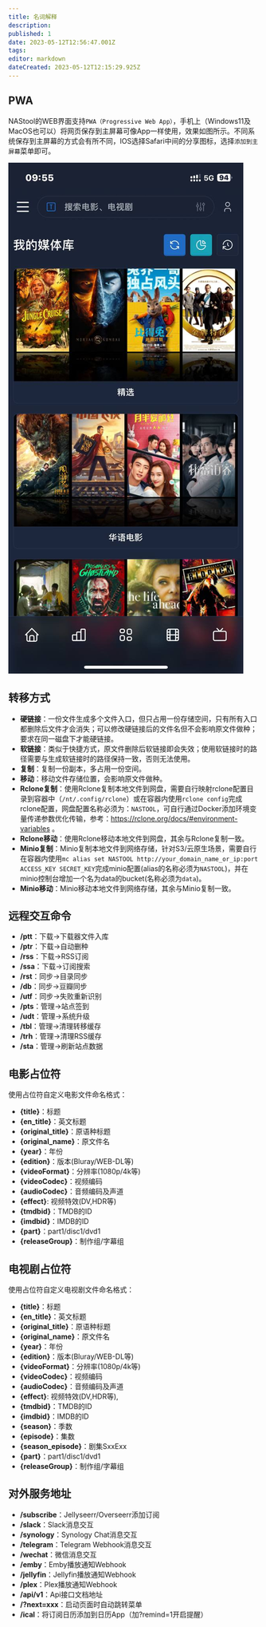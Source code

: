 ```yaml
---
title: 名词解释
description: 
published: 1
date: 2023-05-12T12:56:47.001Z
tags: 
editor: markdown
dateCreated: 2023-05-12T12:15:29.925Z
---
```


## PWA
NAStool的WEB界面支持`PWA（Progressive Web App）`，手机上（Windows11及MacOS也可以）将网页保存到主屏幕可像App一样使用，效果如图所示。不同系统保存到主屏幕的方式会有所不同，IOS选择Safari中间的分享图标，选择`添加到主屏幕`菜单即可。


![pwa.jpg](/images/pwa.jpg)


## 转移方式

- **硬链接**：一份文件生成多个文件入口，但只占用一份存储空间，只有所有入口都删除后文件才会消失；可以修改硬链接后的文件名但不会影响原文件做种；要求在同一磁盘下才能硬链接。
- **软链接**：类似于快捷方式，原文件删除后软链接即会失效；使用软链接时的路径需要与生成软链接时的路径保持一致，否则无法使用。
- **复制**：复制一份副本，多占用一份空间。
- **移动**：移动文件存储位置，会影响原文件做种。
- **Rclone复制**：使用Rclone复制本地文件到网盘，需要自行映射rclone配置目录到容器中（`/nt/.config/rclone`）或在容器内使用`rclone config`完成rclone配置，网盘配置名称必须为：`NASTOOL`，可自行通过Docker添加环境变量传递参数优化传输，参考：https://rclone.org/docs/#environment-variables 。
- **Rclone移动**：使用Rclone移动本地文件到网盘，其余与Rclone复制一致。
- **Minio复制**：Minio复制本地文件到网络存储，针对S3/云原生场景，需要自行在容器内使用`mc alias set NASTOOL http://your_domain_name_or_ip:port ACCESS_KEY SECRET_KEY`完成minio配置(alias的名称必须为`NASTOOL`)，并在minio控制台增加一个名为data的bucket(名称必须为`data`)。
- **Minio移动**：Minio移动本地文件到网络存储，其余与Minio复制一致。

## 远程交互命令

- **/ptt**：下载->下载器文件入库
- **/ptr**：下载->自动删种
- **/rss**：下载->RSS订阅
- **/ssa**：下载->订阅搜索
- **/rst**：同步->目录同步
- **/db**：同步->豆瓣同步
- **/utf**：同步->失败重新识别
- **/pts**：管理->站点签到
- **/udt**：管理->系统升级
- **/tbl**：管理->清理转移缓存
- **/trh**：管理->清理RSS缓存
- **/sta**：管理->刷新站点数据


## 电影占位符

使用占位符自定义电影文件命名格式：

- **{title}**：标题
- **{en_title}**：英文标题
- **{original_title}**：原语种标题
- **{original_name}**：原文件名
- **{year}**：年份
- **{edition}**：版本(Bluray/WEB-DL等)
- **{videoFormat}**：分辨率(1080p/4k等)
- **{videoCodec}**：视频编码
- **{audioCodec}**：音频编码及声道
- **{effect}**: 视频特效(DV,HDR等)
- **{tmdbid}**：TMDB的ID
- **{imdbid}**：IMDB的ID
- **{part}**：part1/disc1/dvd1
- **{releaseGroup}**：制作组/字幕组

## 电视剧占位符

使用占位符自定义电视剧文件命名格式：

- **{title}**：标题
- **{en_title}**：英文标题
- **{original_title}**：原语种标题
- **{original_name}**：原文件名
- **{year}**：年份
- **{edition}**：版本(Bluray/WEB-DL等)
- **{videoFormat}**：分辨率(1080p/4k等)
- **{videoCodec}**：视频编码
- **{audioCodec}**：音频编码及声道
- **{effect}**: 视频特效(DV,HDR等),
- **{tmdbid}**：TMDB的ID
- **{imdbid}**：IMDB的ID
- **{season}**：季数
- **{episode}**：集数
- **{season_episode}**：剧集SxxExx
- **{part}**：part1/disc1/dvd1
- **{releaseGroup}**：制作组/字幕组


## 对外服务地址

- **/subscribe**：Jellyseerr/Overseerr添加订阅
- **/slack**：Slack消息交互
- **/synology**：Synology Chat消息交互
- **/telegram**：Telegram Webhook消息交互
- **/wechat**：微信消息交互
- **/emby**：Emby播放通知Webhook
- **/jellyfin**：Jellyfin播放通知Webhook
- **/plex**：Plex播放通知Webhook
- **/api/v1**：Api接口文档地址
- **/?next=xxx**：启动页面时自动跳转菜单
- **/ical**：将订阅日历添加到日历App（加?remind=1开启提醒）
